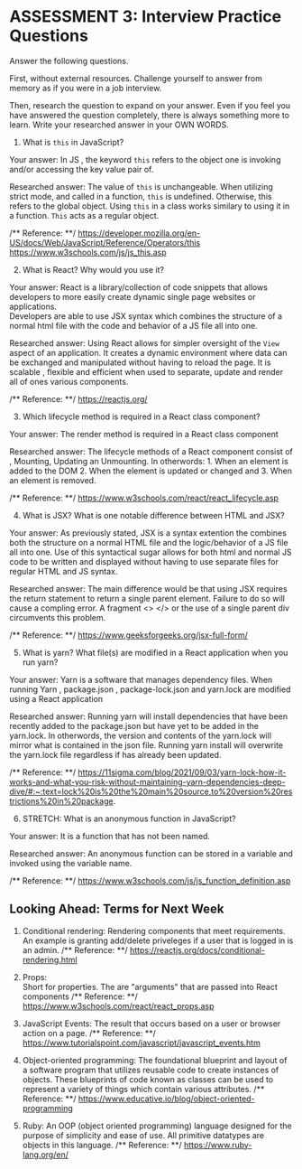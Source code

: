 # ASSESSMENT 3: Interview Practice Questions

Answer the following questions.

First, without external resources. Challenge yourself to answer from memory as if you were in a job interview.

Then, research the question to expand on your answer. Even if you feel you have answered the question completely, there is always something more to learn. 
Write your researched answer in your OWN WORDS.


1. What is `this` in JavaScript?

  Your answer: 
                In JS , the keyword `this` refers to the object one is invoking and/or accessing the key value pair of. 

  Researched answer: 
                The value of `this` is unchangeable. When utilizing strict mode, and called in a function, `this`  is undefined.
                Otherwise, this refers to the global object. Using `this` in a class works similary to using it in a function. `This` acts as a
                regular object.

/**  Reference: **/ 
                https://developer.mozilla.org/en-US/docs/Web/JavaScript/Reference/Operators/this
                https://www.w3schools.com/js/js_this.asp

2. What is React? Why would you use it?

  Your answer:
                React is a library/collection of code snippets that allows developers to more easily create dynamic single page websites or applications.  
                Developers are able to use JSX syntax which combines the structure of a normal html file with the code and behavior of a JS file all into one. 

  Researched answer: 
                Using React allows for simpler oversight of the `View` aspect of an application. It creates a dynamic environment where data can be exchanged
                and manipulated without having to reload the page. It is scalable , flexible and efficient when used to separate, update and render all 
                of ones various components.

/**  Reference: **/
                https://reactjs.org/

3. Which lifecycle method is required in a React class component?

  Your answer: 
                The render method is required in a React class component

  Researched answer: 
                The lifecycle methods of a React component consist of , Mounting, Updating an Unmounting. In otherwords: 1. When an element is added to the DOM 
                2. When the element is updated or changed and 3. When an element is removed. 

/**  Reference: **/ 
                https://www.w3schools.com/react/react_lifecycle.asp

4. What is JSX? What is one notable difference between HTML and JSX?

  Your answer:  As previously stated, JSX is a syntax extention the combines both the structure on a normal HTML file and the logic/behavior of a JS file all into one. Use of this syntactical 
                sugar allows for both html and normal JS code to be written and displayed without having to use separate files for regular HTML and JS syntax. 

  Researched answer: 
                The main difference would be that using JSX requires the return statement to return a single parent element. Failure to do so will cause a compling error. 
                A fragment <> </> or the use of a single parent div circumvents this problem.

/**  Reference: **/ 
                https://www.geeksforgeeks.org/jsx-full-form/


5. What is yarn? What file(s) are modified in a React application when you run yarn?

  Your answer: 
                Yarn is a software that manages dependency files.  When running Yarn , package.json , package-lock.json
                and yarn.lock are modified using a React application  

  Researched answer: 
                Running yarn will install dependencies that have been recently added to the package.json but
                have yet to be added in the yarn.lock. In otherwords, the version and contents of the yarn.lock will
                mirror what is contained in the json file. Running yarn install will overwrite the yarn.lock file regardless
                if has already been updated.

/**  Reference: **/ 
                https://11sigma.com/blog/2021/09/03/yarn-lock-how-it-works-and-what-you-risk-without-maintaining-yarn-dependencies-deep-dive/#:~:text=lock%20is%20the%20main%20source,to%20version%20restrictions%20in%20package.


6. STRETCH: What is an anonymous function in JavaScript?

  Your answer: 
                It is a function that has not been named.

  Researched answer: 
                An anonymous function can be stored in a variable and invoked using the variable name.

/**  Reference: **/ 
                https://www.w3schools.com/js/js_function_definition.asp

## Looking Ahead: Terms for Next Week

1. Conditional rendering: 
                Rendering components that meet requirements. An example is granting add/delete priveleges if a user that is
                logged in is an admin. 
/**  Reference: **/
                https://reactjs.org/docs/conditional-rendering.html

2. Props:       
                Short for properties.  The are "arguments" that are passed into React components 
/**  Reference: **/
                https://www.w3schools.com/react/react_props.asp

3. JavaScript Events: 
                The result that occurs based on a user or browser action on a page.
/**  Reference: **/
                https://www.tutorialspoint.com/javascript/javascript_events.htm

4. Object-oriented programming:
                The foundational blueprint and layout of a software program that utilizes reusable code 
                to create instances of objects. These blueprints of code known as classes can be used to
                represent a variety of things which contain various attributes.
/**  Reference: **/
                 https://www.educative.io/blog/object-oriented-programming

5. Ruby:
                An OOP (object oriented programming) language designed for the purpose of simplicity  and ease of use.
                All primitive datatypes are objects in this language.
/**  Reference: **/
                https://www.ruby-lang.org/en/
